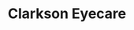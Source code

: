 ---
title: "Clarkson Eyecare"
url: /saint-louis/clarkson-eyecare-north-euclid-avenue/
shop: optician
---